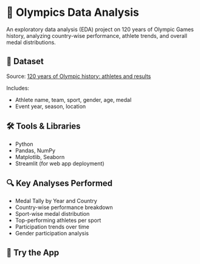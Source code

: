 # 🏅 Olympics Data Analysis

An exploratory data analysis (EDA) project on 120 years of Olympic Games history, analyzing country-wise performance, athlete trends, and overall medal distributions.

## 📂 Dataset
Source: [120 years of Olympic history: athletes and results](https://www.kaggle.com/datasets/heesoo37/120-years-of-olympic-history-athletes-and-results)

Includes:
- Athlete name, team, sport, gender, age, medal
- Event year, season, location

## 🛠 Tools & Libraries
- Python
- Pandas, NumPy
- Matplotlib, Seaborn
- Streamlit (for web app deployment)

## 🔍 Key Analyses Performed
- Medal Tally by Year and Country  
- Country-wise performance breakdown  
- Sport-wise medal distribution  
- Top-performing athletes per sport  
- Participation trends over time  
- Gender participation analysis

## 🚀 Try the App
👉 [Launch Olympics Dashboard (Streamlit)](https://hardik-jain-olympics-data-analysis.streamlit.app/)

*(Replace the link above with your deployed Streamlit URL)*

## 📸 Sample Output
- Medal heatmaps by country and year  
- Bar charts for top athletes by sport  
- Gender distribution over decades  
- Overall medal tally filters by year & country

## ✅ Outcome
This project showcases strong data wrangling, visualization, and dashboarding skills using real-world data — aligned with core expectations of a data analyst role.
